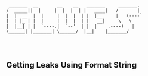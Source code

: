 
 ```

  _______  __       __    __   _______     _______.
 /  _____||  |     |  |  |  | |   ____|   /       |
|  |  __  |  |     |  |  |  | |  |__     |   (----`
|  | |_ | |  |     |  |  |  | |   __|     \   \    
|  |__| | |  `----.|  `--'  | |  |    .----)   |   
 \______| |_______| \______/  |__|    |_______/    
                                                   

                                                   
 ```                                          

           
## Getting Leaks Using Format String                
